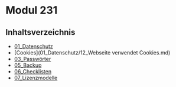 # Modul 231
## Inhaltsverzeichnis
- [01_Datenschutz](01_Datenschutz) <br>
- [Cookies](01_Datenschutz/12_Webseite verwendet Cookies.md) <br>
- [03_Passwörter](03_Passwörter) <br>
- [05_Backup](05_Backup) <br>
- [06_Checklisten](06_meine%20Datenschützen%20(Checklisten)) <br>
- [07_Lizenzmodelle](07_Lizenzmodelle) <br>


